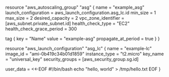 resource "aws_autoscaling_group" "asg" {
  name                      = "example_asg"
  launch_configuration      = aws_launch_configuration.asg_lc.id
  min_size                  = 1 
  max_size                  = 2 
  desired_capacity          = 2 
  vpc_zone_identifier       = [aws_subnet.private_subnet.id]
  health_check_type         = "EC2"
  health_check_grace_period = 300

  tag {
      key                 = "Name"
      value               = "example-asg"
      propagate_at_period = true
    }
}

resource "aws_launch_configuration" "asg_lc" {
  name             = "example-lc"
  image_id         = "ami-0b419c34b01d1859"
  instance_type    = "t2.micro"
  key_name         = "universal_key"
  security_groups  = [aws_security_group.sg.id]

  user_data = <<-EOF
              #!/bin/bash
              echo "hello, world" > /tmp/hello.txt
              EOF
}
